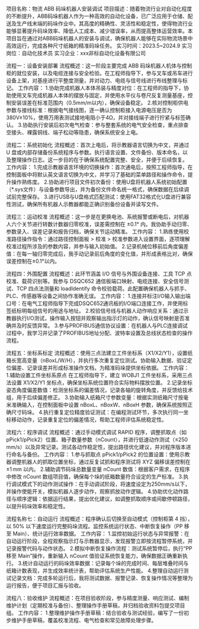 项目名称：物流 ABB 码垛机器人安装调试
项目描述：随着物流行业对自动化程度的不断提升，ABB码垛机器人作为一种高效的自动化设备，已广泛应用于仓储、配送及生产线末端的码垛作业中。其高度的精确性、灵活性和稳定性，使得物流行业能够显著提升码垛效率、降低人工成本、减少错误率，从而提高整体运营效率。本项目旨在通过对ABB码垛机器人的安装与调试，确保机器人能够在实际物流场景中高效运行，完成各种尺寸纸箱的精准码垛任务。
实习时间：2023.5~2024.9
实习岗位：自动化技术员
实习企业：xxx非标自动化设备有限公司

流程一：设备安装部署
流程概述：这一阶段主要完成 ABB 码垛机器人机体与控制柜的就位安装，以及电缆连接与安全检验。在工程师指导下，参与叉车或吊车进行设备上架，对基座进行平整度测量，并对动力、电缆与信号线进行布线整理与标记。
工作内容：
1.协助完成机器人本体吊装与精度对位：在工程师的指导下，协助使用叉车完成机器人本体的摆放与固定，并使用水平仪与卷尺反复测量基座，控制安装误差在标准范围内（0.5mm/m以内），确保设备稳定。
2.核对控制柜供电参数与接线标准：根据电气接线图，逐一确认控制柜接入电源电压是否为380V±10%，使用万用表测试接地电阻小于4Ω，并对接线端子进行拧紧与标签确认。
3.协助执行安装后初次电气检查：参与整套系统的电气安全检查，重点排查空接头、裸露铜线、端子松动等隐患，确保系统安全上电。

流程二：系统初始化
流程概述：首次上电后，将示教器语言切换为中文，并通过 U 盘或内部存储备份系统程序与参数。执行语言设置、文件备份、版本命名，以及整理操作日志。这一步目的在于确保系统配置完整、安全，并便于后续恢复。
工作内容：
1.完成示教器语言环境的切换操作：首次通电后，按照工程师指导，在控制面板中将默认英文语言切换为中文，并学习了基础的菜单路径和操作命令，提升操作熟练度。
2.协助进行项目文件初次备份：使用U盘将机器人系统初始配置（*.sys文件）与设备参数导出，并为备份文件命名统一格式，确保数据在后续调试前完整保存。
3.进行USB与U盘格式匹配测试：使用FAT32格式化U盘进行兼容性测试，确保所有机器人示教器都能正确识别备份设备并读写文件。

流程三：运动校准
流程概述：这一步是在更换电池、系统报警或断电后，对机器人六个关节进行转数计数器归零校准，误差需控制在 ±0.1° 内。我协助手动归零、参数录入、误差记录和报告归档，确保关节运动精准。
工作内容：
1.熟练使用校准路径操作指令：通过路径控制面板 > 校准 > 校准参数进入设置界面，逐项理解校准过程所涉及的参数内容，并参与输入初始值。
2.记录机械位移前后角度偏差值：在每一轴归零完成后，我手动记录前后角度的变化值，并形成表格比对，确保误差控制在±0.1°以内。

流程四：外围配置
流程概述：此环节涵盖 I/O 信号与外围设备连接、工具 TCP 点校准、载荷识别等。我参与 DSQC652 通信板端口映射、电缆连接、安全信号测试、TCP 四点法测量和 loadIdentify 命令校验载荷。此配置确保机器人与抓手、PLC、传感器等设备之间协作准确无误。
工作内容：
1.连接并标注I/O输入输出端口号：在电气工程师指导下完成DSQC652通讯板的I/O端口连接工作，并使用标签纸标明每组信号的用途与地址。
2.校验信号线与机器人动作响应关系：通过示教器执行I/O测试，操作输入按钮并观察输出指示灯的动作，确认信号映射是否准确并及时反馈异常。
3.参与PROFIBUS通信协议设置：在机器人与PLC连接调试过程中，我学习并记录了PROFIBUS地址分配、波特率设置及总线状态检查的操作流程。

流程五：坐标系标定
流程概述：使用三点法建立工件坐标系（X1/X2/Y1），设置纸箱长宽高变量（nBoxL/W/H），并执行多次重复定位测试。协助输入数据、验证定位偏差、记录误差并形成标准操作文档，为精准码垛提供坐标依据。
工作内容：
1.辅助设置工件坐标系原点
 在工程师指导下，建立 WOBJ1 工件坐标系，采用三点法设置 X1/X2/Y1 坐标点，确保坐标系统位置符合实际物料摆放位置。
2.记录坐标姿态角度偏差数值：检测坐标系的偏差情况，记录各轴的旋转角度，并反馈给技术组，用于后续偏差修正。
3.协助输入纸箱尺寸参数变量：根据实测纸箱尺寸按毫米准确输入，在控制面板中设置 nBoxL、nBoxW、nBoxH 参数，确保系统按照正确尺寸码垛。
4.执行重复定位精度验证测试：在编程测试环节，多次执行同一坐标移动动作，记录重复定位的偏差情况，帮助工程师评估系统稳定性。

流程六：程序调试
流程概述：通过手动模式调试 RAPID 程序，调整抓取点（如 pPick1/pPick2）位置、箱子数量参数（nCount），并进行低速动作测试（≤250 mm/s）以及异常记录。测试各动作稳定性，提出路径优化建议，并对程序版本进行命名与备份。
工作内容：
1.参与抓取点 pPick1/pPick2 的位置设置：使用示教器调整机器人的抓取位置坐标，通过反复试抓和程序测试将 XYZ 偏移误差控制在 ±1 mm 以内。
2.辅助调节码垛总数量变量 nCount 数值：根据客户需求，在程序中修改 nCount 数组项目值，确保每个垛的纸箱数量符合设定的生产标准。
3.执行调试模式下的动作测试操作：在手动调试阶段，将速度设定为250mm/s以下，并操作使能开关，模拟机器人逐步动作，观察抓放动作逻辑。
4.协助优化动作路径与顺序逻辑：依据运行结果，提出优化建议，如调整抓取顺序或间歇停顿路径，以提升码垛效率和稳定性。

流程名称七：自动运行
流程概述：程序确认后切换至自动模式（控制柜第 4 挡），以 50% 以下速度运行完整码垛流程。监控系统运行状态、中断恢复操作（PP 移至 Main）、统计运行效率数据。
工作内容：
1.监控初始运行状态与异常报警：在自动运行阶段，全程观察指示灯与示教器显示，发现报警立即按流程暂停系统，并记录报警代码与动作状态。
2.模拟中断恢复操作流程：测试系统暂停后，执行“PP 移至 Main”操作，重新输入 nCount 值验证系统恢复能力，确保数据正确重新执行。
3.统计自动运行的码垛效率数据：记录每个垛的完成时间、每层堆叠时间与纸箱计数表现，并生成效率统计表，帮助评估系统生产性能。
4.整理自动运行测试记录文档：完成多轮运行后，我将测试数据、报警记录、恢复操作情况等整理为运行报告，便于项目汇报与验收。

流程八：验收维护
流程概述：在项目验收阶段，参与精度测量、响应测试、编制维护计划（定期校准与备份）、整理操作手册草稿，并归档验收资料包提交项目组。
工作内容：
1.整理维护操作手册草稿：结合验收与测试经验，编写了一份初步维护手册草稿，覆盖校准流程、电气检查和常见故障处理步骤。